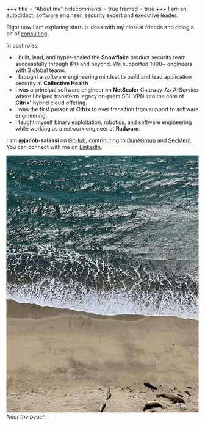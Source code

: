 +++
title = "About me"
hidecomments = true
framed = true
+++
I am an autodidact, software engineer, security expert and executive leader.

Right now I am exploring startup ideas with my closest friends and doing a bit of [consulting](https://www.dunegroup.xyz).

In past roles:

* I built, lead, and hyper-scaled the **Snowflake** product security team successfully through IPO and beyond. We supported 1000+ engineers with 3 global teams.
* I brought a software engineering mindset to build and lead application security at **Collective Health**
* I was a principal software engineer on **NetScaler** Gateway-As-A-Service where I helped transform legacy on-prem SSL VPN into the core of **Citrix'** hybrid cloud offering.
* I was the first person at **Citrix** to ever transition from support to software engineering. 
* I taught myself binary exploitation, robotics, and software engineering while working as a network engineer at **Radware**.

I am **@jacob-salassi** on [GitHub](https://www.github.com/jacob-salassi), contributing to [DuneGroup](https://github.com/DuneGroup) and [SecMerc](https://github.com/secmerc). You can connect with me on [LinkedIn](https://www.linkedin.com/in/jacobsalassi/).

![Seals on the beach](posts/cover.jpg)
*Near the beach.*


